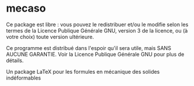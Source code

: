 # mecaso

Ce package est libre : vous pouvez le redistribuer et/ou le modifie selon les termes de la Licence Publique Générale GNU, version 3 de la licence, ou (à votre choix) toute version ultérieure.

Ce programme est distribué dans l'espoir qu'il sera utile, mais SANS AUCUNE GARANTIE. Voir la Licence Publique Générale GNU pour plus de détails.

Un package LaTeX pour les formules en mécanique des solides indéformables
